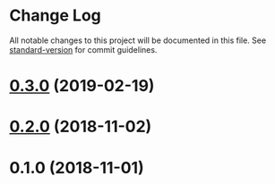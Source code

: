 # Change Log

All notable changes to this project will be documented in this file. See [standard-version](https://github.com/conventional-changelog/standard-version) for commit guidelines.

# [0.3.0](https://github.com/kasa-network/koa-logging/compare/v0.2.0...v0.3.0) (2019-02-19)



<a name="0.2.0"></a>
# [0.2.0](https://github.com/kasa-network/koa-logging/compare/v0.1.0...v0.2.0) (2018-11-02)



<a name="0.1.0"></a>
# 0.1.0 (2018-11-01)
